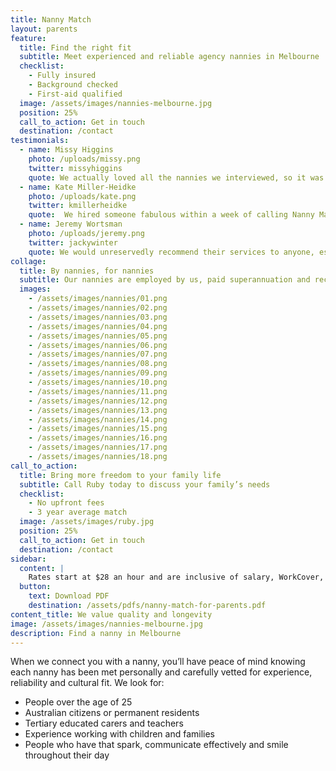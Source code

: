 ```yaml
---
title: Nanny Match
layout: parents
feature:
  title: Find the right fit
  subtitle: Meet experienced and reliable agency nannies in Melbourne
  checklist:
    - Fully insured
    - Background checked
    - First-aid qualified
  image: /assets/images/nannies-melbourne.jpg
  position: 25%
  call_to_action: Get in touch
  destination: /contact
testimonials:
  - name: Missy Higgins
    photo: /uploads/missy.png
    twitter: missyhiggins
    quote: We actually loved all the nannies we interviewed, so it was hard to choose! I've recommended Nanny Match to several of my friends already.
  - name: Kate Miller-Heidke
    photo: /uploads/kate.png
    twitter: kmillerheidke
    quote:  We hired someone fabulous within a week of calling Nanny Match. All of the nannies we interviewed were lovely, experienced and knowledgeable.
  - name: Jeremy Wortsman
    photo: /uploads/jeremy.png
    twitter: jackywinter
    quote: We would unreservedly recommend their services to anyone, especially those looking to hire a nanny for the first time!
collage:
  title: By nannies, for nannies
  subtitle: Our nannies are employed by us, paid superannuation and receive a yearly payrise.
  images:
    - /assets/images/nannies/01.png
    - /assets/images/nannies/02.png
    - /assets/images/nannies/03.png
    - /assets/images/nannies/04.png
    - /assets/images/nannies/05.png
    - /assets/images/nannies/06.png
    - /assets/images/nannies/07.png
    - /assets/images/nannies/08.png
    - /assets/images/nannies/09.png
    - /assets/images/nannies/10.png
    - /assets/images/nannies/11.png
    - /assets/images/nannies/12.png
    - /assets/images/nannies/13.png
    - /assets/images/nannies/14.png
    - /assets/images/nannies/15.png
    - /assets/images/nannies/16.png
    - /assets/images/nannies/17.png
    - /assets/images/nannies/18.png
call_to_action:
  title: Bring more freedom to your family life
  subtitle: Call Ruby today to discuss your family’s needs
  checklist:
    - No upfront fees
    - 3 year average match
  image: /assets/images/ruby.jpg
  position: 25%
  call_to_action: Get in touch
  destination: /contact
sidebar:
  content: |
    Rates start at $28 an hour and are inclusive of salary, WorkCover, private and public indemnity insurance, superannuation, statuatory costs and agency fees.
  button:
    text: Download PDF
    destination: /assets/pdfs/nanny-match-for-parents.pdf
content_title: We value quality and longevity
image: /assets/images/nannies-melbourne.jpg
description: Find a nanny in Melbourne
---
```


When we connect you with a nanny, you’ll have peace of mind knowing each nanny has been met personally and carefully vetted for experience, reliability and cultural fit. We look for:
- People over the age of 25
- Australian citizens or permanent residents
- Tertiary educated carers and teachers
- Experience working with children and families
- People who have that spark, communicate effectively and smile throughout their day
